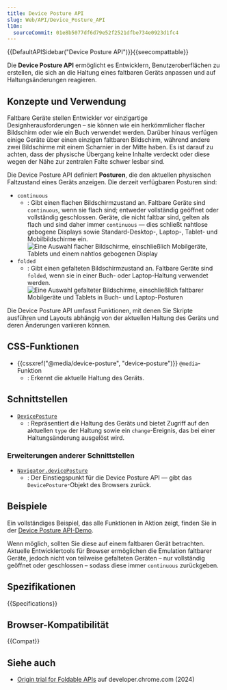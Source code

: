 ```yaml
---
title: Device Posture API
slug: Web/API/Device_Posture_API
l10n:
  sourceCommit: 01e8b5077df6d79e52f2521dfbe734e0923d1fc4
---
```


{{DefaultAPISidebar("Device Posture API")}}{{seecompattable}}

Die **Device Posture API** ermöglicht es Entwicklern, Benutzeroberflächen zu erstellen, die sich an die Haltung eines faltbaren Geräts anpassen und auf Haltungsänderungen reagieren.

## Konzepte und Verwendung

Faltbare Geräte stellen Entwickler vor einzigartige Designherausforderungen – sie können wie ein herkömmlicher flacher Bildschirm oder wie ein Buch verwendet werden. Darüber hinaus verfügen einige Geräte über einen einzigen faltbaren Bildschirm, während andere zwei Bildschirme mit einem Scharnier in der Mitte haben. Es ist darauf zu achten, dass der physische Übergang keine Inhalte verdeckt oder diese wegen der Nähe zur zentralen Falte schwer lesbar sind.

Die Device Posture API definiert **Posturen**, die den aktuellen physischen Faltzustand eines Geräts anzeigen. Die derzeit verfügbaren Posturen sind:

- `continuous`
  - : Gibt einen flachen Bildschirmzustand an. Faltbare Geräte sind `continuous`, wenn sie flach sind; entweder vollständig geöffnet oder vollständig geschlossen. Geräte, die nicht faltbar sind, gelten als flach und sind daher immer `continuous` — dies schließt nahtlose gebogene Displays sowie Standard-Desktop-, Laptop-, Tablet- und Mobilbildschirme ein.
    ![Eine Auswahl flacher Bildschirme, einschließlich Mobilgeräte, Tablets und einem nahtlos gebogenen Display](continuous-screens.png)
- `folded`
  - : Gibt einen gefalteten Bildschirmzustand an. Faltbare Geräte sind `folded`, wenn sie in einer Buch- oder Laptop-Haltung verwendet werden.
    ![Eine Auswahl gefalteter Bildschirme, einschließlich faltbarer Mobilgeräte und Tablets in Buch- und Laptop-Posturen](folded-screens.png)

Die Device Posture API umfasst Funktionen, mit denen Sie Skripte ausführen und Layouts abhängig von der aktuellen Haltung des Geräts und deren Änderungen variieren können.

## CSS-Funktionen

- {{cssxref("@media/device-posture", "device-posture")}} `@media`-Funktion
  - : Erkennt die aktuelle Haltung des Geräts.

## Schnittstellen

- [`DevicePosture`](/de/docs/Web/API/DevicePosture)
  - : Repräsentiert die Haltung des Geräts und bietet Zugriff auf den aktuellen `type` der Haltung sowie ein `change`-Ereignis, das bei einer Haltungsänderung ausgelöst wird.

### Erweiterungen anderer Schnittstellen

- [`Navigator.devicePosture`](/de/docs/Web/API/Navigator/devicePosture)
  - : Der Einstiegspunkt für die Device Posture API — gibt das `DevicePosture`-Objekt des Browsers zurück.

## Beispiele

Ein vollständiges Beispiel, das alle Funktionen in Aktion zeigt, finden Sie in der [Device Posture API-Demo](https://mdn.github.io/dom-examples/device-posture-api/).

Wenn möglich, sollten Sie diese auf einem faltbaren Gerät betrachten. Aktuelle Entwicklertools für Browser ermöglichen die Emulation faltbarer Geräte, jedoch nicht von teilweise gefalteten Geräten – nur vollständig geöffnet oder geschlossen – sodass diese immer `continuous` zurückgeben.

## Spezifikationen

{{Specifications}}

## Browser-Kompatibilität

{{Compat}}

## Siehe auch

- [Origin trial for Foldable APIs](https://developer.chrome.com/blog/foldable-apis-ot) auf developer.chrome.com (2024)
